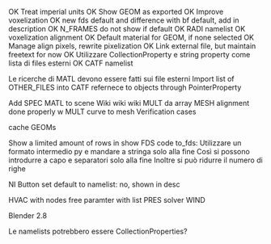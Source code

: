 OK Treat imperial units
OK Show GEOM as exported
OK Improve voxelization
OK new fds default and difference with bf default, add in description
OK N_FRAMES do not show if default
OK RADI namelist
OK voxelization alignment
OK Default material for GEOM, if none selected
OK Manage align pixels, rewrite pixelization
OK Link external file, but maintain freetext for now
OK Utilizzare CollectionProperty e string property come lista di files esterni
OK CATF namelist

Le ricerche di MATL devono essere fatti sui file esterni
Import list of OTHER_FILES into CATF
refernece to objects through PointerProperty

Add SPEC MATL to scene
Wiki wiki wiki
MULT da array
MESH alignment done properly w MULT
curve to mesh
Verification cases

cache GEOMs

Show a limited amount of rows in show FDS code
to_fds: Utilizzare un formato intermedio py e mandare a stringa solo alla fine
Così si possono introdurre a capo e separatori solo alla fine
Inoltre si può ridurre il numero di righe

NI Button set default to namelist: no, shown in desc

HVAC with nodes
free paramter with list
PRES solver
WIND

Blender 2.8

Le namelists potrebbero essere CollectionProperties?
